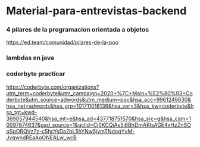 # Material-para-entrevistas-backend

### 4 pilares de la programacion orientada a objetos
https://ed.team/comunidad/pilares-de-la-poo

### lambdas en java

### coderbyte practicar 
https://coderbyte.com/organizations?utm_term=coderbyte&utm_campaign=2020+%7C+Main+%E2%80%93+Coderbyte&utm_source=adwords&utm_medium=ppc&hsa_acc=9961249630&hsa_net=adwords&hsa_grp=101711018136&hsa_ver=3&hsa_kw=coderbyte&hsa_tgt=kwd-369057944540&hsa_mt=e&hsa_ad=437718751570&hsa_src=g&hsa_cam=10097874637&gad_source=1&gclid=Cj0KCQiAs5i8BhDmARIsAGE4xHzZnSOoSpORQVz7z-c5hcYsDa2bL5hYNw5jymTNdoqYvM-JvqwndREaAoONEALw_wcB
